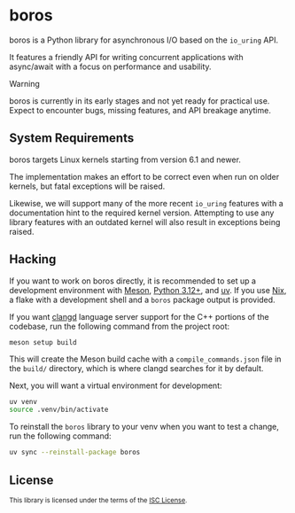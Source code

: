 # boros

boros is a Python library for asynchronous I/O based on the `io_uring` API.

It features a friendly API for writing concurrent applications with async/await
with a focus on performance and usability.

> [!WARNING]
>
> boros is currently in its early stages and not yet ready for practical use.
> Expect to encounter bugs, missing features, and API breakage anytime.

## System Requirements

boros targets Linux kernels starting from version 6.1 and newer.

The implementation makes an effort to be correct even when run on older
kernels, but fatal exceptions will be raised.

Likewise, we will support many of the more recent `io_uring` features with
a documentation hint to the required kernel version. Attempting to use any
library features with an outdated kernel will also result in exceptions
being raised.

## Hacking

If you want to work on boros directly, it is recommended to set up a development
environment with [Meson](https://mesonbuild.com/), [Python 3.12+](https://www.python.org/),
and [uv](https://github.com/astral-sh/uv). If you use [Nix](https://nixos.org/),
a flake with a development shell and a `boros` package output is provided.

If you want [clangd](https://clangd.llvm.org/) language server support for the
C++ portions of the codebase, run the following command from the project root:

```shell
meson setup build
```

This will create the Meson build cache with a `compile_commands.json` file in
the `build/` directory, which is where clangd searches for it by default.

Next, you will want a virtual environment for development:

```sh
uv venv
source .venv/bin/activate
```

To reinstall the `boros` library to your venv when you want to test a change,
run the following command:

```sh
uv sync --reinstall-package boros
```

## License

<sup>
This library is licensed under the terms of the <a href="LICENSE">ISC License</a>.
</sup>
